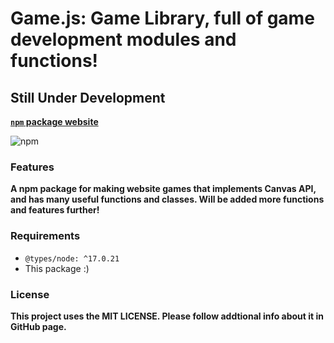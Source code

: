 # Game.js: Game Library, full of game development modules and functions!

## **Still Under Development**


**[`npm` package website](https://www.npmjs.com/package/@nikeedev_packages/gamejs)**

![npm](https://img.shields.io/npm/@nikeedev_packages/gamejs?color=Green&label=Current%20package%20version&style=flat-square)


### Features

**A npm package for making website games that implements Canvas API, and has many useful functions and classes. Will be added more functions and features further!**

### Requirements

 - `@types/node: ^17.0.21`
 - This package :)

### License

**This project uses the MIT LICENSE. Please follow addtional info about it in GitHub page.**

